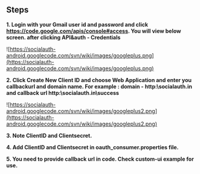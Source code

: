## Steps ##

**1. Login with your Gmail user id and password and click https://code.google.com/apis/console#access. You will view below screen.
after clicking API&auth - Credentials**

![https://socialauth-android.googlecode.com/svn/wiki/images/googleplus.png](https://socialauth-android.googlecode.com/svn/wiki/images/googleplus.png)


**2. Click Create New Client ID and choose Web Application and enter you callbackurl and domain name. For example : domain - http:\\socialauth.in and callback url http:\\socialauth.in\success**

![https://socialauth-android.googlecode.com/svn/wiki/images/googleplus2.png](https://socialauth-android.googlecode.com/svn/wiki/images/googleplus2.png)

**3. Note ClientID and Clientsecret.**

**4. Add ClientID and Clientsecret in oauth\_consumer.properties file.**

**5. You need to provide callback url in code. Check custom-ui example for use.**


